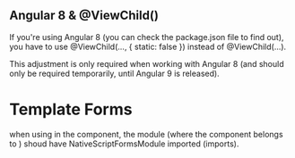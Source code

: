 ## Angular 8 & @ViewChild()

If you're using Angular 8 (you can check the package.json file to find out), you have to use @ViewChild(..., { static: false }) instead of @ViewChild(...).

This adjustment is only required when working with Angular 8 (and should only be required temporarily, until Angular 9 is released).


# Template Forms
when using in the component, the module (where the component belongs to ) shoud have NativeScriptFormsModule imported (imports). 
